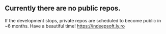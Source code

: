 ## Currently there are no public repos.
If the development stops, private repos are scheduled to become public in ~6 months.
Have a beautiful time! https://indeepsoft.ly.ro
